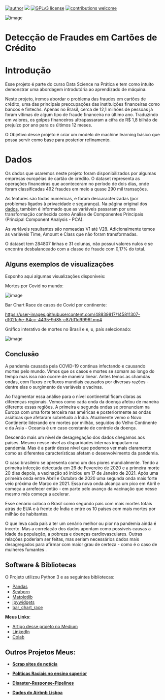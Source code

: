 [![author](https://img.shields.io/badge/author-LeandroMinervino-red.svg)](https://www.linkedin.com/in/leandro-minervino-b469681b/) [![](https://img.shields.io/badge/python-3.7.12+-blue.svg)](https://www.python.org/downloads/release/python-365/) [![GPLv3 license](https://img.shields.io/badge/License-GPLv3-blue.svg)](http://perso.crans.org/besson/LICENSE.html) [![contributions welcome](https://img.shields.io/badge/contributions-welcome-brightgreen.svg?style=flat)]()


![image](https://user-images.githubusercontent.com/48839817/148154049-9bda9b00-f8fc-47fb-a2d7-eea9bef16359.png)


# Detecção de Fraudes em Cartões de Crédito

# Introdução
Esse projeto é parte do curso Data Science na Prática e tem como intuito demonstrar uma abordagem introdutória ao aprendizado de máquina.

Neste projeto, iremos abordar o problema das fraudes em cartões de crédito, uma das principais preocupações das instituições financeiras como bancos e fintechs. Apenas no Brasil, cerca de 12,1 milhões de pessoas já foram vítimas de algum tipo de fraude financeira no último ano. Traduzindo em valores, os golpes financeiros ultrapassaram a cifra de R$ 1,8 bilhão de prejuízo por ano para os últimos 12 meses.

O Objetivo desse projeto é criar um modelo de machine learning básico que possa servir como base para posterior refinamento.

# Dados

Os dados que usaremos neste projeto foram disponibilizados por algumas empresas européias de cartão de crédito. O dataset representa as operações financeiras que aconteceram no período de dois dias, onde foram classificadas 492 fraudes em meio a quase 290 mil transações.

As features são todas numéricas, e foram descaracterizadas (por problemas ligados à privacidade e segurança). 
Na página original dos [dados](https://www.kaggle.com/mlg-ulb/creditcardfraud), também é informado que as variáveis passaram por uma transformação conhecida como Análise de Componentes Principais (Principal Component Analysis - PCA).

As variáveis resultantes são nomeadas V1 até V28. Adicionalmente temos as variáveis Time, Amount e Class que não foram transformadas.

O dataset tem 284807 linhas e 31 colunas, não possui valores nulos e se encontra desbalanceado com a classe de fraude com 0,17% do total. 



####


## Alguns exemplos de visualizações

Exponho aqui algumas visualizações disponíveis:

Mortes por Covid no mundo:

![image](https://user-images.githubusercontent.com/48839817/145810992-8adc8f31-97fa-4f8b-a62f-ee08d8e15111.png)


Bar Chart Race de casos de Covid por continente:


https://user-images.githubusercontent.com/48839817/145811307-df02fc5e-84cc-4435-9d85-c87b11d9996f.mp4


Gráfico interativo de mortes no Brasil e e, u, país selecionado:

![image](https://user-images.githubusercontent.com/48839817/145812185-05f60e85-3208-4ae7-998f-7b9afe0abe57.png)


## Conclusão

A pandemia causada pela COVID-19 continua infectando e causando mortes pelo mundo. Vimos que os casos e mortes se somam ao longo do tempo mas isso não ocorre de maneira linear. Antes temos as chamdas ondas, com fluxos e refluxos mundiais causados por diversas razões - dentre elas o surgimento de variáveis e vacinas.

Ao fragmentar essa análise para o nível continental ficam claras as diferenças regionais. Vemos como cada onda da doença afetou de maneira diferente essas regiões. A primeira e segunda ondas se pronunciam na Europa com uma forte terceira nas américas e posteriormente as ondas asiáticas que afetaram sobretudo a Índia. Atualmente vemo o Novo Continente liderando em mortes por milhão, seguidos do Velho Continente e da Ásia - Oceania é um caso constante de controle da doença.

Descendo mais um nível de desagregação dos dados chegamos aos países. Mesmo nesse nível as disparidades internas impactam na pandemia. Mas é a partir desse nível que podemos ver mais claramente como as diferentes características afetam o desenvolvimento da pandemia.

O caso brasileiro se apresenta como um dos piores mundialmente. Tendo a primeira infecção detectada em 26 de Fevereiro de 2020 e a primeira morte 20 dias depois, a vacinação só iniciou em 17 de Janeiro de 2021. Após uma primeira onda entre Abril e Outubro de 2020 uma segunda onda mais forte veio próxima de Março de 2021. Essa nova onda alcança um pico em Abril e começa a arrefecer então - em parte pelo avanço da vacinação que nesse mesmo mês começa a acelerar.

Esse cenário coloca o Brasil como segundo país com mais mortes totais atrás de EUA e à frente de Índia e entre os 10 países com mais mortes por milhão de habitantes.

O que leva cada país a ter um cenário melhor ou pior na pandemia ainda é incerto. Mas  a correlação dos dados apontam como possíveis causas a idade da população, a pobreza e doenças cardiovasculares. Outras relações poderiam ser feitas, mas seriam necessários dados mais desagregados para afirmar com maior grau de certeza - como é o caso de mulheres fumantes .




## Software & Bibliotecas

O Projeto utilizou Python 3 e as seguintes bibliotecas:

-   [Pandas](http://pandas.pydata.org/)
-   [Seaborn](https://seaborn.pydata.org/index.html)
-   [Matplotlib](https://matplotlib.org/)
-   [ipywidgets](https://ipywidgets.readthedocs.io/en/latest/)
-   [bar_chart_race](https://pypi.org/project/bar-chart-race/)


**Meus Links:**
* [Artigo desse projeto no Medium](https://epp-minervino.medium.com/an%C3%A1lise-explorat%C3%B3ria-da-covid-19-fac91234ccee)
* [LinkedIn](https://www.linkedin.com/in/leandro-minervino-b469681b/)
* [Colab](https://colab.research.google.com/drive/1o4dzudIzvU1XIkGKI29nh7yPBMh9avuv?usp=sharing)





## Outros Projetos Meus:


* **[Scrap sites de notícia](https://github.com/leandrominer85/Scrap_sites_noticias)**

* **[Políticas Raciais no ensino superior](https://github.com/leandrominer85/Pol-tica-Racial-no-Ensino-Superior-2009-2019-)**
 
* **[Disaster-Response-Pipelines](https://github.com/leandrominer85/Disaster-Response-Pipelines)**

* **[Dados do Airbnb Lisboa](https://github.com/leandrominer85/Dados-do-Airbnb-Lisboa/blob/main/README.md)**

